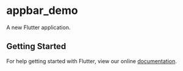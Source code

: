 # appbar_demo

A new Flutter application.

## Getting Started

For help getting started with Flutter, view our online
[documentation](https://flutter.io/).
